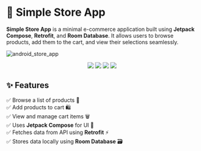 
 # 🛒 Simple Store App  
**Simple Store App** is a minimal e-commerce application built using **Jetpack Compose**, **Retrofit**, and **Room Database**. It allows users to browse products, add them to the cart, and view their selections seamlessly.  


![android_store_app](https://github.com/user-attachments/assets/c04c067e-f698-4744-aef6-bc1adf3e78f3)


<p align="center">
  <img src="https://img.shields.io/badge/Jetpack%20Compose-%230081CB.svg?style=for-the-badge&logo=jetpackcompose&logoColor=white" />
  <img src="https://img.shields.io/badge/Retrofit-%2300599C.svg?style=for-the-badge&logo=retrofit&logoColor=white" />
  <img src="https://img.shields.io/badge/Room-%234CAF50.svg?style=for-the-badge&logo=android&logoColor=white" />
  <img src="https://img.shields.io/badge/Android-%2300FF00.svg?style=for-the-badge&logo=android&logoColor=white" />
</p>



## ✨ Features  
✅ Browse a list of products 🏬  
✅ Add products to cart 🛍️  
✅ View and manage cart items 🗑️  
✅ Uses **Jetpack Compose** for UI 🌟  
✅ Fetches data from API using **Retrofit** ⚡  
✅ Stores data locally using **Room Database** 🗃️  

